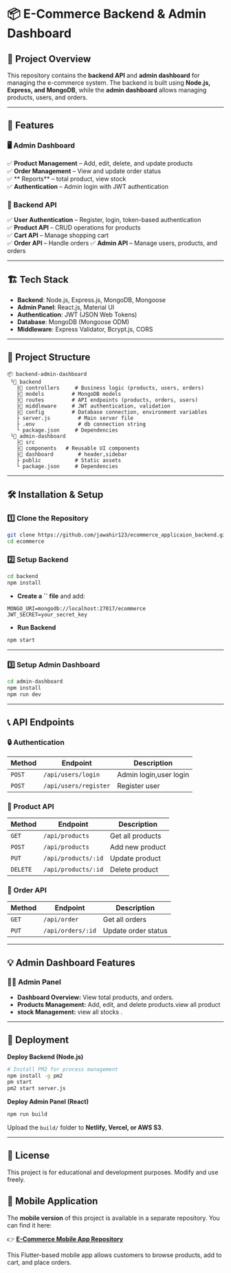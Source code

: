 # 📦 E-Commerce Backend & Admin Dashboard

## 📌 Project Overview

This repository contains the **backend API** and **admin dashboard** for managing the e-commerce system. The backend is built using **Node.js, Express, and MongoDB**, while the **admin dashboard** allows managing products, users, and orders.

---

## 🚀 Features

### 🖥️ Admin Dashboard

✅ **Product Management** – Add, edit, delete, and update products\
✅ **Order Management** – View and update order status\
✅ ** Reports** – total product, view stock \
✅ **Authentication** – Admin login with JWT authentication

### 💼 Backend API

✅ **User Authentication** – Register, login, token-based authentication\
✅ **Product API** – CRUD operations for products\
✅ **Cart API** – Manage shopping cart\
✅ **Order API** – Handle orders 
✅ **Admin API** – Manage users, products, and orders

---

## 🏗️ Tech Stack

- **Backend**: Node.js, Express.js, MongoDB, Mongoose
- **Admin Panel**: React.js, Material UI
- **Authentication**: JWT (JSON Web Tokens)
- **Database**: MongoDB (Mongoose ODM)
- **Middleware**: Express Validator, Bcrypt.js, CORS

---

## 👤 Project Structure

```
📦 backend-admin-dashboard
 └📂 backend
   ├📂 controllers     # Business logic (products, users, orders)
   ├📂 models         # MongoDB models
   ├📂 routes         # API endpoints (products, orders, users)
   ├📂 middleware     # JWT authentication, validation
   ├📂 config         # Database connection, environment variables
   ├ server.js         # Main server file
   ├ .env              # db connection string 
   └ package.json     # Dependencies
 └📂 admin-dashboard
   ├📂 src
   ├📂 components   # Reusable UI components
   ├📂 dashboard        # header,sidebar
   ├ public           # Static assets
   └ package.json     # Dependencies
```

---

## 🛠️ Installation & Setup

### 1️⃣ Clone the Repository

```bash
git clone https://github.com/jawahir123/ecommerce_applicaion_backend.git
cd ecommerce
```

### 2️⃣ Setup Backend

```bash
cd backend
npm install
```

- **Create a **``** file** and add:

```env
MONGO_URI=mongodb://localhost:27017/ecommerce
JWT_SECRET=your_secret_key
```

- **Run Backend**

```bash
npm start
```

---

### 3️⃣ Setup Admin Dashboard

```bash
cd admin-dashboard
npm install
npm run dev
```

---

## 📞 API Endpoints

### 🔒 Authentication

| Method | Endpoint             | Description   |
| ------ | -------------------- | ------------- |
| `POST` | `/api/users/login`    | Admin login,user login   |
| `POST` | `/api/users/register` | Register user |

### 🛒 Product API

| Method   | Endpoint            | Description      |
| -------- | ------------------- | ---------------- |
| `GET`    | `/api/products`     | Get all products |
| `POST`   | `/api/products`     | Add new product  |
| `PUT`    | `/api/products/:id` | Update product   |
| `DELETE` | `/api/products/:id` | Delete product   |

### 🎂 Order API

| Method | Endpoint          | Description         |
| ------ | ----------------- | ------------------- |
| `GET`  | `/api/order`     | Get all orders      |
| `PUT`  | `/api/orders/:id` | Update order status |

---

## 💡 Admin Dashboard Features

### 👨‍💼 Admin Panel

- **Dashboard Overview:** View total products, and orders.
- **Products Management:** Add, edit, and delete products.view all product
- **stock Management:** view all stocks .

---

## 🚀 Deployment

**Deploy Backend (Node.js)**

```bash
# Install PM2 for process management
npm install -g pm2
pm start
pm2 start server.js
```

**Deploy Admin Panel (React)**

```bash
npm run build
```

Upload the `build/` folder to **Netlify, Vercel, or AWS S3**.

---

## 🐝 License

This project is for educational and development purposes. Modify and use freely.
## 📱 Mobile Application

The **mobile version** of this project is available in a separate repository. You can find it here:

👉 **[E-Commerce Mobile App Repository](https://github.com/jawahir123/ecommerce_platform)**

This Flutter-based mobile app allows customers to browse products, add to cart, and place orders.



